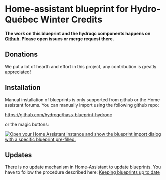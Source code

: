 # Home-assistant blueprint for Hydro-Québec Winter Credits

**The work on this blueprint and the hydroqc components happens on [Github](https://github.com/Beat-YT/hydropeak-ha). Please open issues or merge request there.**

## Donations

We put a lot of hearth and effort in this project, any contribution is greatly appreciated!

## Installation

Manual installation of blueprints is only supported from github or the Home assistant forums. You can manually import using the following github repo: 

https://github.com/hydroqc/hass-blueprint-hydroqc

or the magic buttons:

[![Open your Home Assistant instance and show the blueprint import dialog with a specific blueprint pre-filled.](https://my.home-assistant.io/badges/blueprint_import.svg)](https://my.home-assistant.io/redirect/blueprint_import/?blueprint_url=https%3A%2F%2Fraw.githubusercontent.com%2Fdevsforges%2FWinterCreditBlueprint%2Fmain%2FWinterCreditBlueprint.yaml)

## Updates

There is no update mechanism in Home-Assistant to update blueprints. You have to follow the procedure described here:
[Keeping blueprints up to date](https://www.home-assistant.io/docs/automation/using_blueprints/#keeping-blueprints-up-to-date)
